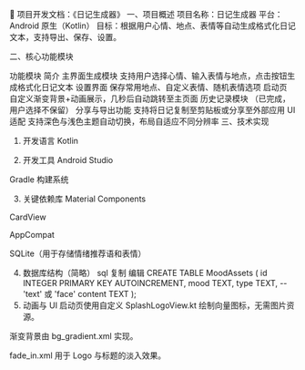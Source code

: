 📘 项目开发文档：《日记生成器》
一、项目概述
项目名称：日记生成器
平台：Android 原生（Kotlin）
目标：根据用户心情、地点、表情等自动生成格式化日记文本，支持导出、保存、设置。

二、核心功能模块

功能模块	简介
主界面生成模块	支持用户选择心情、输入表情与地点，点击按钮生成格式化日记文本
设置界面	保存常用地点、自定义表情、随机表情选项
启动页	自定义渐变背景+动画展示，几秒后自动跳转至主页面
历史记录模块	（已完成，用户选择不保留）
分享与导出功能	支持将日记复制至剪贴板或分享至外部应用
UI 适配	支持深色与浅色主题自动切换，布局自适应不同分辨率
三、技术实现
1. 开发语言
   Kotlin

2. 开发工具
   Android Studio

Gradle 构建系统

3. 关键依赖库
   Material Components

CardView

AppCompat

SQLite（用于存储情绪推荐语和表情）

4. 数据库结构（简略）
   sql
   复制
   编辑
   CREATE TABLE MoodAssets (
   id INTEGER PRIMARY KEY AUTOINCREMENT,
   mood TEXT,
   type TEXT,         -- 'text' 或 'face'
   content TEXT
   );
5. 动画与 UI
   启动页使用自定义 SplashLogoView.kt 绘制向量图标，无需图片资源。

渐变背景由 bg_gradient.xml 实现。

fade_in.xml 用于 Logo 与标题的淡入效果。

